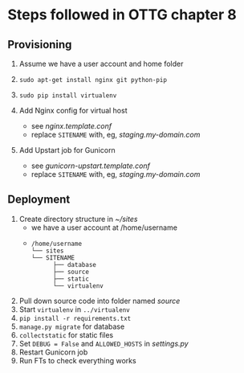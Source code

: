# Steps followed in OTTG chapter 8

## Provisioning
1. Assume we have a user account and home folder
2. `sudo apt-get install nginx git python-pip`
3. `sudo pip install virtualenv`
4. Add Nginx config for virtual host

    * see *nginx.template.conf*
    * replace `SITENAME` with, eg, *staging.my-domain.com*

    
5. Add Upstart job for Gunicorn

    * see *gunicorn-upstart.template.conf*
    * replace `SITENAME` with, eg, *staging.my-domain.com*

## Deployment
1. Create directory structure in *~/sites*
    * we have a user account at /home/username
    * ```shell
      /home/username
      └── sites
      └── SITENAME
            ├── database
            ├── source
            ├── static
            └── virtualenv
        ```
2. Pull down source code into folder named *source*
3. Start `virtualenv` in `../virtualenv`
4. `pip install -r requirements.txt`
5. `manage.py migrate` for database
6. `collectstatic` for static files
7. Set `DEBUG = False` and `ALLOWED_HOSTS` in *settings.py*
8. Restart Gunicorn job
9. Run FTs to check everything works
